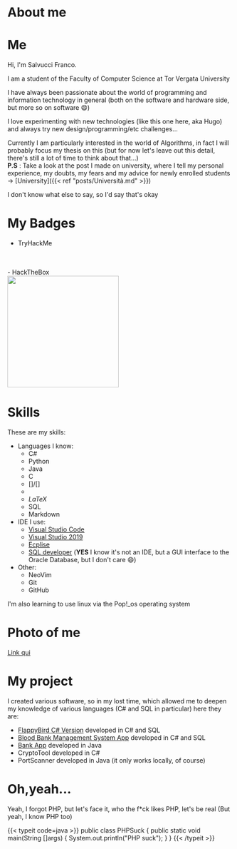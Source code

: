 # About me

# Me
Hi, I'm Salvucci Franco.

I am a student of the Faculty of Computer Science at Tor Vergata University

I have always been passionate about the world of programming and information technology in general (both on the software and hardware side, but more so on software :smile:)

I love experimenting with new technologies (like this one here, aka Hugo)
and always try new design/programming/etc challenges...

Currently I am particularly interested in the world of Algorithms, in fact I will probably focus my thesis on this (but for now let's leave out this detail, there's still a lot of time to think about that...)<br/>
**P.S** : Take a look at the post I made on university, where I tell my personal experience, my doubts, my fears and my advice for newly enrolled students -> [University]({{< ref "posts/Università.md" >}})

I don't know what else to say, so I'd say that's okay

# My Badges

- TryHackMe <br/><script src="https://tryhackme.com/badge/2975155"></script><br/>
<br/>
<!--- HackTheBox <br/><a href = "https://app.hackthebox.com/profile/1873672">![Franco14](https://www.hackthebox.com/badge/image/1873672)</a><br/>-->
- HackTheBox <br><a href="https://www.hackthebox.com/badge/image/1873672"><img src="https://www.hackthebox.com/badge/image/1873672" width="250"></img></a><br/>

# Skills
These are my skills:

- Languages I know:
    - C#
    - <i class="fa-brands fa-python"></i> Python
    - <i class="fa-brands fa-java"></i> Java
    - C
    - [<i class="fa-brands fa-html5"></i>]/[<i class="fa-brands fa-css3"></i>]
    - <i class="fa-brands fa-js"></i>
    - $LaTeX$
    - <i class="fa-solid fa-database"></i> SQL
    - <i class="fa-brands fa-markdown"></i> Markdown
- IDE I use:
    - [Visual Studio Code](https://code.visualstudio.com/)
    - [Visual Studio 2019](https://visualstudio.microsoft.com/it/vs/older-downloads/)
    - [Ecplise](https://www.eclipse.org/downloads/)
    - [SQL developer](https://www.oracle.com/it/database/sqldeveloper/) (**YES** I know it's not an IDE, but a GUI interface to the Oracle Database, but I don't care 😄)
- Other:
    - NeoVim
    - <i class="fa-brands fa-git"></i> Git
    - <i class="fa-brands fa-github"></i> GitHub

I'm also learning to use linux <i class="fa-brands fa-linux"></i> via the Pop!_os operating system
# Photo of me

[Link qui](https://staticfanpage.akamaized.net/wp-content/uploads/sites/6/2021/11/bambino-sconsolato-hasbulla-1200x675.jpg)

# My project

I created various software, so in my lost time, which allowed me to deepen my knowledge of various languages (C# and SQL in particular)
here they are:

- [FlappyBird C# Version](https://github.com/francosalvucci14/FlappyBird-CS) developed in C# and SQL
- [Blood Bank Management System App](https://github.com/francosalvucci14/BloodBank_ManagementSystem) developed in C# and SQL
- [Bank App](https://github.com/francosalvucci14/Bank-App) developed in <i class="fa-brands fa-java"></i> Java
- CryptoTool developed in C#
- PortScanner developed in <i class="fa-brands fa-java"></i> Java (it only works locally, of course)

# Oh,yeah...

Yeah, I forgot PHP, but let's face it, who the f*ck likes PHP, let's be real
(But yeah, I know PHP too)

{{< typeit code=java >}}
public class PHPSuck {
    public static void main(String []args) {
        System.out.println("PHP suck");
    }
}
{{< /typeit >}}

